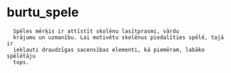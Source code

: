 # burtu_spele

      Spēles mērķis ir attīstīt skolēnu lasītprasmi, vārdu
      krājumu un uzmanību. Lai motivētu skolēnus piedalīties spēlē, tajā ir
      iekļauti draudzīgas sacensības elementi, kā piemēram, labāko spēlētāju
      tops.
